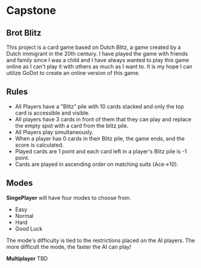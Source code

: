 # Capstone

## Brot Blitz
This project is a card game based on Dutch Blitz, a game created by a Dutch immigrant in the 20th century. I have played the game with friends and family since I was a child and I have
always wanted to play this game online as I can't play it with others as much as I want to. It is my hope I can utilize GoDot
to create an online version of this game. 

## Rules

- All Players have a "Blitz" pile with 10 cards stacked and only the top card is accessible and visible.
- All players have 3 cards in front of them that they can play and replace the empty spot with a card from the blitz pile.
- All Players play simultaneously.
- When a player has 0 cards in their Blitz pile, the game ends, and the score is calculated.
- Played cards are 1 point and each card left in a player's Blitz pile is -1 point.
- Cards are played in ascending order on matching suits (Ace->10).

## Modes

**SingePlayer** will have four modes to choose from.
- Easy
- Normal
- Hard
- Good Luck

The mode's difficulty is tied to the restrictions placed on the AI players. The more difficult the mode, the faster the AI can play!

**Multiplayer**
TBD
